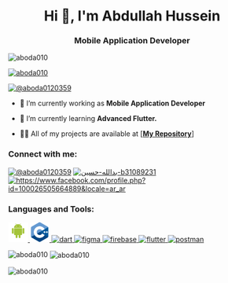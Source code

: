 <h1 align="center">Hi 👋, I'm Abdullah Hussein</h1>
<h3 align="center">Mobile Application Developer</h3>

<p align="left"> <img src="https://komarev.com/ghpvc/?username=aboda010&label=Profile%20views&color=0e75b6&style=flat" alt="aboda010" /> </p>

<p align="left"> <a href="https://github.com/ryo-ma/github-profile-trophy"><img src="https://github-profile-trophy.vercel.app/?username=aboda010" alt="aboda010" /></a> </p>

<p align="left"> <a href="https://twitter.com/@aboda0120359" target="blank"><img src="https://img.shields.io/twitter/follow/@aboda0120359?logo=twitter&style=for-the-badge" alt="@aboda0120359" /></a> </p>

- 🔭 I’m currently working as **Mobile Application Developer**

- 🌱 I’m currently learning **Advanced Flutter.**

- 👨‍💻 All of my projects are available at [**[My Repository](https://github.com/aboda010?tab=repositories)**]
<h3 align="left">Connect with me:</h3>
<p align="left">
<a href="https://twitter.com/@aboda0120359" target="blank"><img align="center" src="https://raw.githubusercontent.com/rahuldkjain/github-profile-readme-generator/master/src/images/icons/Social/twitter.svg" alt="@aboda0120359" height="30" width="40" /></a>
<a href="https://linkedin.com/in/بدالله-حسين-b31089231" target="blank"><img align="center" src="https://raw.githubusercontent.com/rahuldkjain/github-profile-readme-generator/master/src/images/icons/Social/linked-in-alt.svg" alt="بدالله-حسين-b31089231" height="30" width="40" /></a>
<a href="https://fb.com/https://www.facebook.com/profile.php?id=100026505664889&locale=ar_ar" target="blank"><img align="center" src="https://raw.githubusercontent.com/rahuldkjain/github-profile-readme-generator/master/src/images/icons/Social/facebook.svg" alt="https://www.facebook.com/profile.php?id=100026505664889&locale=ar_ar" height="30" width="40" /></a>
</p>

<h3 align="left">Languages and Tools:</h3>
<p align="left"> <a href="https://developer.android.com" target="_blank" rel="noreferrer"> <img src="https://raw.githubusercontent.com/devicons/devicon/master/icons/android/android-original-wordmark.svg" alt="android" width="40" height="40"/> </a> <a href="https://www.w3schools.com/cpp/" target="_blank" rel="noreferrer"> <img src="https://raw.githubusercontent.com/devicons/devicon/master/icons/cplusplus/cplusplus-original.svg" alt="cplusplus" width="40" height="40"/> </a> <a href="https://dart.dev" target="_blank" rel="noreferrer"> <img src="https://www.vectorlogo.zone/logos/dartlang/dartlang-icon.svg" alt="dart" width="40" height="40"/> </a> <a href="https://www.figma.com/" target="_blank" rel="noreferrer"> <img src="https://www.vectorlogo.zone/logos/figma/figma-icon.svg" alt="figma" width="40" height="40"/> </a> <a href="https://firebase.google.com/" target="_blank" rel="noreferrer"> <img src="https://www.vectorlogo.zone/logos/firebase/firebase-icon.svg" alt="firebase" width="40" height="40"/> </a> <a href="https://flutter.dev" target="_blank" rel="noreferrer"> <img src="https://www.vectorlogo.zone/logos/flutterio/flutterio-icon.svg" alt="flutter" width="40" height="40"/> </a> <a href="https://postman.com" target="_blank" rel="noreferrer"> <img src="https://www.vectorlogo.zone/logos/getpostman/getpostman-icon.svg" alt="postman" width="40" height="40"/> </a> </p>

<p><img align="left" src="https://github-readme-stats.vercel.app/api/top-langs?username=aboda010&show_icons=true&locale=en&layout=compact" alt="aboda010" /></p>

<p>&nbsp;<img align="center" src="https://github-readme-stats.vercel.app/api?username=aboda010&show_icons=true&locale=en" alt="aboda010" /></p>

<p><img align="center" src="https://github-readme-streak-stats.herokuapp.com/?user=aboda010&" alt="aboda010" /></p>
